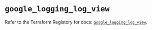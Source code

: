# `google_logging_log_view`

Refer to the Terraform Registory for docs: [`google_logging_log_view`](https://www.terraform.io/docs/providers/google-beta/r/google_logging_log_view).
